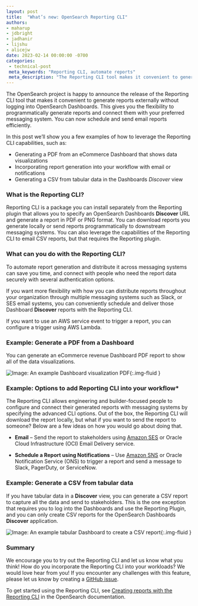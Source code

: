 ```yaml
---
layout: post
title:  "What’s new: OpenSearch Reporting CLI"
authors:
- maharup
- jdbright
- jadhanir
- lijshu
- alicejw
date: 2023-02-14 00:00:00 -0700
categories:
 - technical-post
 meta_keywords: "Reporting CLI, automate reports"
 meta_description: "The Reporting CLI tool makes it convenient to generate reports externally without logging into OpenSearch Dashboards."
---
```


The OpenSearch project is happy to announce the release of the Reporting CLI tool that makes it convenient to generate reports externally without logging into OpenSearch Dashboards. This gives you the flexibility to programmatically generate reports and connect them with your preferred messaging system. You can now schedule and send email reports efficiently.

In this post we’ll show you a few examples of how to leverage the Reporting CLI capabilities, such as:  

* Generating a PDF from an eCommerce Dashboard that shows data visualizations
* Incorporating report generation into your workflow with email or notifications
* Generating a CSV from tabular data in the Dashboards *Discover* view

### What is the Reporting CLI?

Reporting CLI is a package you can install separately from the Reporting plugin that allows you to specify an OpenSearch Dashboards **Discover** URL and generate a report in PDF or PNG format. You can download reports you generate locally or send reports programmatically to downstream messaging systems. You can also leverage the capabilities of the Reporting CLI to email CSV reports, but that requires the Reporting plugin.

### What can you do with the Reporting CLI?

To automate report generation and distribute it across messaging systems can save you time, and connect with people who need the report data securely with several authentication options.

If you want more flexibility with how you can distribute reports throughout your organization through multiple messaging systems such as Slack, or SES email systems, you can conveniently schedule and deliver those Dashboard **Discover** reports with the Reporting CLI.

If you want to use an AWS service event to trigger a report, you can configure a trigger using AWS Lambda.

### Example: Generate a PDF from a Dashboard

You can generate an eCommerce revenue Dashboard PDF report to show all of the data visualizations.

![Image: An example Dashboard visualization PDF]({{site.baseurl}}/assets/media/blog-images/2023-02-14-whatsnew-reporting-cli/cli-pdf-report.png){:.img-fluid }

### Example: Options to add Reporting CLI into your workflow*

The Reporting CLI allows engineering and builder-focused people to configure and connect their generated reports with messaging systems by specifying the advanced CLI options. Out of the box, the Reporting CLI will download the report locally, but what if you want to send the report to someone? Below are a few ideas on how you would go about doing that.

* **Email** – Send the report to stakeholders using [Amazon SES](https://aws.amazon.com/ses/) or Oracle Cloud Infrastructure (OCI) Email Delivery service.

* **Schedule a Report using Notifications** – Use [Amazon SNS](https://aws.amazon.com/sns/) or Oracle Notification Service (ONS) to trigger a report and send a message to Slack, PagerDuty, or ServiceNow.

### Example: Generate a CSV from tabular data

If you have tabular data in a **Discover** view, you can generate a CSV report to capture all the data and send to stakeholders. This is the one exception that requires you to log into the Dashboards and use the Reporting Plugin, and you can only create CSV reports for the OpenSearch Dashboards **Discover** application.

![Image: An example tabular Dashboard to create a CSV report]({{site.baseurl}}/assets/media/blog-images/2023-02-14-whatsnew-reporting-cli/tab-csv.png){:.img-fluid }

### Summary

We encourage you to try out the Reporting CLI and let us know what you think! How do you incorporate the Reporting CLI into your workloads? We would love hear from you! If you encounter any challenges with this feature, please let us know by creating a [GitHub issue](https://github.com/opensearch-project/reporting-cli/issues).

To get started using the Reporting CLI, see [Creating reports with the Reporting CLI](https://opensearch.org/docs/latest/dashboards/reporting-cli/rep-cli-index/) in the OpenSearch documentation.